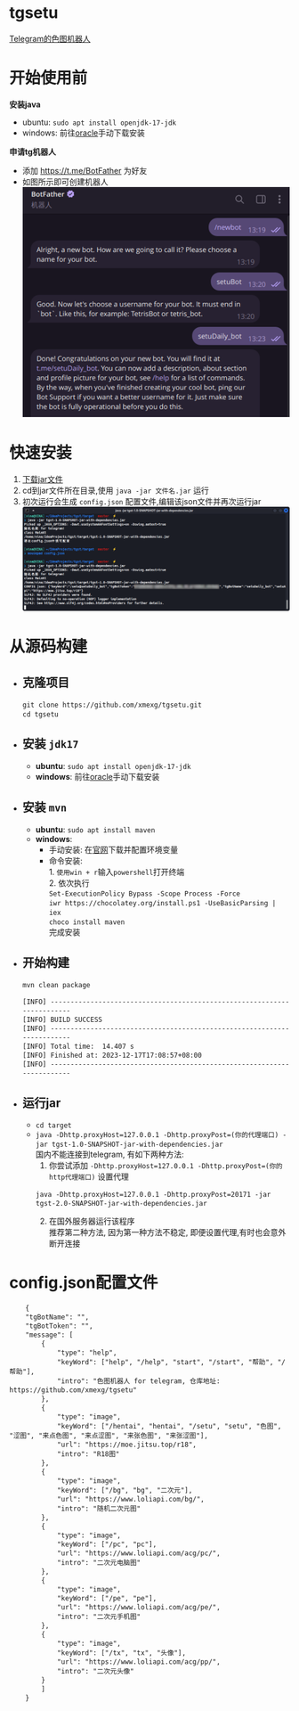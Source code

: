 # tgsetu
[Telegram的色图机器人](https://t.me/setuDaily_bot)  

# 开始使用前
<b>安装java</b>  

+ ubuntu: `sudo apt install openjdk-17-jdk`  
+ windows: 前往[oracle](https://www.oracle.com/java/technologies/downloads/#jdk17-windows)手动下载安装  

<b>申请tg机器人</b>

+ 添加 https://t.me/BotFather 为好友  
+ 如图所示即可创建机器人  
![image](./image/2.png)


# 快速安装
1. [下载jar文件](https://github.com/xmexg/tgsetu/releases)  
2. cd到jar文件所在目录,使用 `java -jar 文件名.jar` 运行  
3. 初次运行会生成 `config.json` 配置文件,编辑该json文件并再次运行jar
![image](./image/1.png)

# 从源码构建
+ ## 克隆项目
    `git clone https://github.com/xmexg/tgsetu.git`  
    `cd tgsetu`
+ ## 安装 `jdk17`
    + <b>ubuntu</b>: `sudo apt install openjdk-17-jdk`  
    + <b>windows</b>: 前往[oracle](https://www.oracle.com/java/technologies/downloads/#jdk17-windows)手动下载安装
+ ## 安装 `mvn`  
    + <b>ubuntu</b>: `sudo apt install maven`  
    + <b>windows</b>:  
        - 手动安装: 在[官网](https://maven.apache.org/download.cgi)下载并配置环境变量   
        - 命令安装:  
                1. `使用win + r`输入`powershell`打开终端  
                2. 依次执行  
                    `Set-ExecutionPolicy Bypass -Scope Process -Force`   
                    `iwr https://chocolatey.org/install.ps1 -UseBasicParsing | iex`   
                    `choco install maven`  
                    完成安装
+ ## 开始构建
    `mvn clean package`
    ```
    [INFO] ------------------------------------------------------------------------
    [INFO] BUILD SUCCESS
    [INFO] ------------------------------------------------------------------------
    [INFO] Total time:  14.407 s
    [INFO] Finished at: 2023-12-17T17:08:57+08:00
    [INFO] ------------------------------------------------------------------------
    ```

+ ## 运行jar
    + `cd target`  
    + `java -Dhttp.proxyHost=127.0.0.1 -Dhttp.proxyPost=(你的代理端口) -jar tgst-1.0-SNAPSHOT-jar-with-dependencies.jar`  
	国内不能连接到telegram, 有如下两种方法:  
		1. 你尝试添加 `-Dhttp.proxyHost=127.0.0.1 -Dhttp.proxyPost=(你的http代理端口)` 设置代理
		```
		java -Dhttp.proxyHost=127.0.0.1 -Dhttp.proxyPost=20171 -jar tgst-2.0-SNAPSHOT-jar-with-dependencies.jar
		```  
		2. 在国外服务器运行该程序  
		推荐第二种方法, 因为第一种方法不稳定, 即便设置代理,有时也会意外断开连接  


# config.json配置文件
``` 
    {
	"tgBotName": "",
	"tgBotToken": "",
	"message": [
		{
			"type": "help",
			"keyWord": ["help", "/help", "start", "/start", "帮助", "/帮助"],
			"intro": "色图机器人 for telegram, 仓库地址: https://github.com/xmexg/tgsetu"
		},
		{
			"type": "image",
			"keyWord": ["/hentai", "hentai", "/setu", "setu", "色图", "涩图", "来点色图", "来点涩图", "来张色图", "来张涩图"],
			"url": "https://moe.jitsu.top/r18",
			"intro": "R18图"
		},
		{
			"type": "image",
			"keyWord": ["/bg", "bg", "二次元"],
			"url": "https://www.loliapi.com/bg/",
			"intro": "随机二次元图"
		},
		{
			"type": "image",
			"keyWord": ["/pc", "pc"],
			"url": "https://www.loliapi.com/acg/pc/",
			"intro": "二次元电脑图"
		},
		{
			"type": "image",
			"keyWord": ["/pe", "pe"],
			"url": "https://www.loliapi.com/acg/pe/",
			"intro": "二次元手机图"
		},
		{
			"type": "image",
			"keyWord": ["/tx", "tx", "头像"],
			"url": "https://www.loliapi.com/acg/pp/",
			"intro": "二次元头像"
		}
	    ]
    }
   ```
